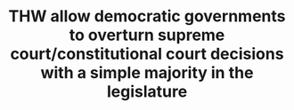 ---
title: "THW allow democratic governments to overturn supreme court/constitutional court decisions with a simple majority in the legislature"
infoslide: ""
round: "PD Octos"
weight: 10
videos: ['1UgoceDySxo', '49pA9bIgy98', 'crfE8ijX1mg', 'RfxA913xt14']
tags: []
layout: "motion"
categories: ["motions"]
---